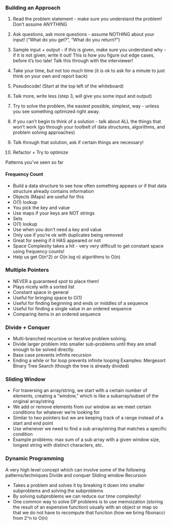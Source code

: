 ### Building an Approach

1.  Read the problem statement - make sure you understand the problem! Don’t assume ANYTHING

2.  Ask questions, ask more questions - assume NOTHING about your input! (“What do you get?”, “What do you return?”)

3.  Sample input + output - if this is given, make sure you understand why - if it is not given, write it out! This is how you figure out edge cases, before it’s too late! Talk this through with the interviewer!

4.  Take your time, but not too much time (it is ok to ask for a minute to just think on your own and report back)

5.  Pseudocode! (Start at the top left of the whiteboard)

6.  Talk more, write less (step 3, will give you some input and output)

7.  Try to solve the problem, the easiest possible, simplest, way - unless you see something optimized right away.

8.  If you can't begin to think of a solution - talk about ALL the things that won't work (go through your toolbelt of data structures, algorithms, and problem solving approaches)

9.  Talk through that solution, ask if certain things are necessary!

10. Refactor + Try to optimize

Patterns you've seen so far

#### Frequency Count

* Build a data structure to see how often something appears or if that data structure already contains information
* Objects (Maps) are useful for this
* O(1) lookup
* You pick the key and value
* Use maps if your keys are NOT strings
* Sets
* O(1) lookup
* Use when you don’t need a key and value
* Only use if you’re ok with duplicates being removed
* Great for seeing if it HAS appeared or not
* Space Complexity takes a hit - very very difficult to get constant space using frequency counts!
* Help us get O(n^2) or O(n log n) algorithms to O(n)

### Multiple Pointers

* NEVER a guaranteed spot to place them!
* Plays nicely with a sorted list
* Constant space in general
* Useful for bringing space to O(1)
* Useful for finding beginning and ends or middles of a sequence
* Useful for finding a single value in an ordered sequence
* Comparing items in an ordered sequence

### Divide + Conquer

* Multi-branched recursive or iterative problem solving.
* Divide larger problem into smaller sub-problems until they are small enough to be solved directly.
* Base case prevents infinite recursion
* Ending a while or for loop prevents infinite looping
  Examples:
  Mergesort
  Binary Tree Search (though the tree is already divided)

### Sliding Window

* For traversing an array/string, we start with a certain number of elements, creating a “window,” which is like a subarray/subset of the original array/string
* We add or remove elements from our window as we meet certain conditions for whatever we’re looking for
* Similar to two pointers but we are keeping track of a range instead of a start and end point
* Use whenever we need to find a sub array/string that matches a specific condition
* Example problems: max sum of a sub array with a given window size, longest string with distinct characters, etc.

### Dynamic Programming

A very high level concept which can involve some of the following patterns/techniques
Divide and conquer
Sliding window
Recursion

* Takes a problem and solves it by breaking it down into smaller subproblems and solving the subproblems
* By solving subproblems we can reduce our time complexity!
* One common way to solve DP problems is to use memoization (storing the result of an expensive function) usually with an object or map so that we do not have to recompute that function (how we bring fibonacci from 2^n to O(n)
